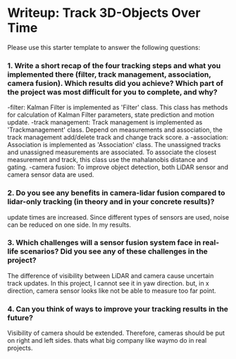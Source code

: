 # Writeup: Track 3D-Objects Over Time

Please use this starter template to answer the following questions:

### 1. Write a short recap of the four tracking steps and what you implemented there (filter, track management, association, camera fusion). Which results did you achieve? Which part of the project was most difficult for you to complete, and why?
-filter: Kalman Filter is implemented as 'Filter' class. This class has methods for calculation of Kalman Filter parameters, state prediction and motion update. 
-track management: Track management is implemented as 'Trackmanagement' class. Depend on measurements and association, the track management add/delete track and change track score. a
-association: Association is implemented as 'Association' class. The unassigned tracks and unassigned measurements are associated. To associate the closest measurement and track, this class use the mahalanobis distance and gating. 
-camera fusion: To improve object detection, both LiDAR sensor and camera sensor data are used.

### 2. Do you see any benefits in camera-lidar fusion compared to lidar-only tracking (in theory and in your concrete results)? 
update times are increased. Since different types of sensors are used, noise can be reduced on one side. In my results.

### 3. Which challenges will a sensor fusion system face in real-life scenarios? Did you see any of these challenges in the project?
The difference of visibility between LiDAR and camera cause uncertain track updates. In this project, I cannot see it in yaw direction. but, in x direction, camera sensor looks like not be able to measure too far point.

### 4. Can you think of ways to improve your tracking results in the future?
Visibility of camera should be extended. Therefore, cameras should be put on right and left sides. thats what big company like waymo do in real projects. 

